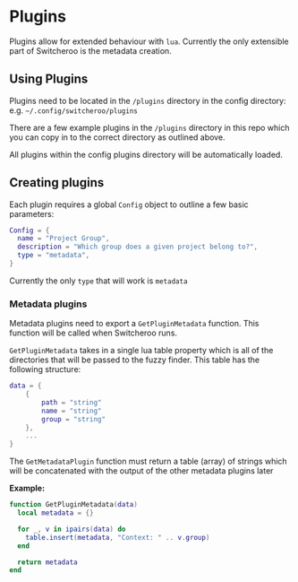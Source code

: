 # Plugins

Plugins allow for extended behaviour with `lua`. Currently the only extensible part
of Switcheroo is the metadata creation.

## Using Plugins

Plugins need to be located in the `/plugins` directory in the config directory:
e.g. `~/.config/switcheroo/plugins`

There are a few example plugins in the `/plugins` directory in this repo which 
you can copy in to the correct directory as outlined above.

All plugins within the config plugins directory will be automatically loaded.

## Creating plugins

Each plugin requires a global `Config` object to outline a few basic parameters:

```lua
Config = {
  name = "Project Group",
  description = "Which group does a given project belong to?",
  type = "metadata",
}
```

Currently the only `type` that will work is `metadata`

### Metadata plugins

Metadata plugins need to export a `GetPluginMetadata` function.  This function will
 be called when Switcheroo runs.  

`GetPluginMetadata` takes in a single lua table property which is all of the directories 
 that will be passed to the fuzzy finder.  This table has the following structure:

```lua
data = {
    {
        path = "string"
        name = "string"
        group = "string"
    },
    ...
}

```

The `GetMetadataPlugin` function must return a table (array) of strings which will be 
concatenated with the output of the other metadata plugins later

**Example:**

```lua
function GetPluginMetadata(data)
  local metadata = {}

  for _, v in ipairs(data) do
    table.insert(metadata, "Context: " .. v.group)
  end

  return metadata
end
```
